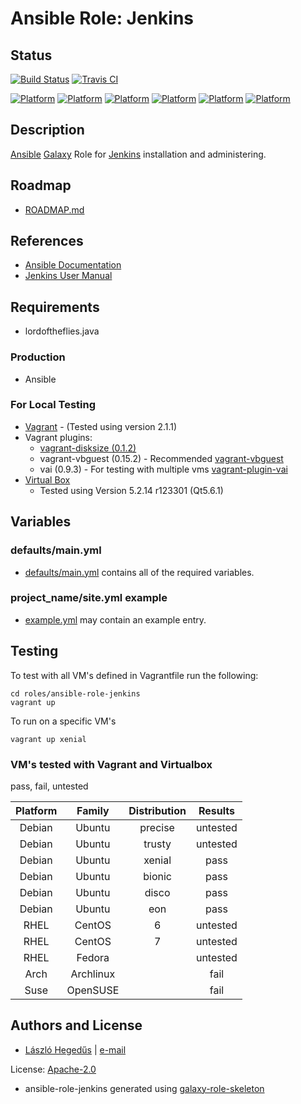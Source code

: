 # Ansible Role: Jenkins

## Status

[![Build Status](https://travis-ci.org/lordoftheflies/ansible-role-jenkins.svg?branch=master)](https://travis-ci.org/lordoftheflies/ansible-role-jenkins)
[![Travis CI](http://img.shields.io/travis/lordoftheflies/ansible-role-jenkins/default.svg?style=flat)](http://travis-ci.org/lordoftheflies/ansible-role-jenkins/default)

[![Platform](http://img.shields.io/badge/platforms-debian%20/%20ubuntu-lightgrey.svg?style=flat)](#)
[![Platform](http://img.shields.io/badge/platforms-debian%20/%20debian-lightgrey.svg?style=flat)](#)
[![Platform](http://img.shields.io/badge/platforms-rhel%20/%20centos-lightgrey.svg?style=flat)](#)
[![Platform](http://img.shields.io/badge/platforms-rhel%20/%20fedora-lightgrey.svg?style=flat)](#)
[![Platform](http://img.shields.io/badge/platforms-archlinux%20/%20archlinux-lightgrey.svg?style=flat)](#)
[![Platform](http://img.shields.io/badge/platforms-suse%20/%20opensuse-lightgrey.svg?style=flat)](#)

## Description

[Ansible](https://www.ansible.com/) [Galaxy](https://galaxy.ansible.com/) Role for [Jenkins](https://jenkins.io/) installation and administering.

## Roadmap

* [ROADMAP.md](ROADMAP.md)

## References

* [Ansible Documentation](https://docs.ansible.com/)
* [Jenkins User Manual](https://jenkins.io/doc/)

## Requirements

* lordoftheflies.java

### Production

* Ansible

### For Local Testing

* [Vagrant](https://www.vagrantup.com/) - (Tested using version 2.1.1)
* Vagrant plugins:
  * [vagrant-disksize (0.1.2)](https://github.com/sprotheroe/vagrant-disksize)
  * vagrant-vbguest (0.15.2) - Recommended [vagrant-vbguest](https://github.com/cjsteel/vagrant-vbguest)
  * vai (0.9.3) - For testing with multiple vms [vagrant-plugin-vai](https://github.com/cjsteel/vagrant-plugin-vai) 
* [Virtual Box](https://www.virtualbox.org/)
  * Tested using Version 5.2.14 r123301 (Qt5.6.1) 

## Variables

### defaults/main.yml

* [defaults/main.yml](defaults/main.yml) contains all of the required variables.

### project_name/site.yml example

* [example.yml](files/example.yml) may contain an example entry.

## Testing

To test with all VM's defined in Vagrantfile run the following:

```shell
cd roles/ansible-role-jenkins
vagrant up
```

To run on a specific VM's
```shell
vagrant up xenial
```

### VM's tested with Vagrant and Virtualbox

pass, fail, untested

| Platform | Family | Distribution | Results  |
| :---: | :---: | :---: | :---: |
| Debian | Ubuntu | precise | untested |
| Debian | Ubuntu | trusty | untested |
| Debian | Ubuntu | xenial | pass |
| Debian | Ubuntu | bionic | pass |
| Debian | Ubuntu | disco | pass |
| Debian | Ubuntu | eon | pass |
| RHEL | CentOS | 6 | untested |
| RHEL | CentOS | 7 | untested |
| RHEL | Fedora | | untested |
| Arch | Archlinux |  | fail |
| Suse | OpenSUSE |  | fail |

## Authors and License

- [László Hegedűs](https://portal.cherubits.hu/) | [e-mail](mailto:laszlo.hegedus@cherubits.hu)

License: [Apache-2.0](LICENSE)


* ansible-role-jenkins generated using [galaxy-role-skeleton](https://github.com/cjsteel/galaxy-role-skeleton)
